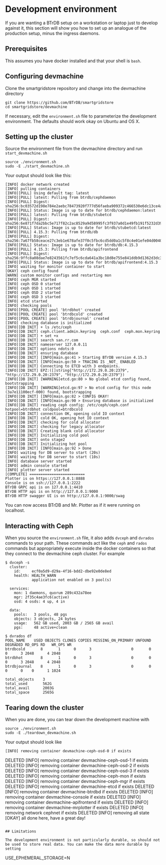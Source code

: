 # Development environment

If you are wanting a BTrDB setup on a workstation or laptop just to develop against it, this section will show you how to set up an analogue of the production setup, minus the ingress daemons.

## Prerequisites

This assumes you have docker installed and that your shell is `bash`.

## Configuring devmachine

Clone the smartgridstore repository and change into the devmachine directory

```
git clone https://github.com/BTrDB/smartgridstore
cd smartgridstore/devmachine
```

If necessary, edit the `environment.sh` file to parameterize the development environment. The defaults should work okay on Ubuntu and OS X.

## Setting up the cluster

Source the environment file from the devmachine directory and run `start_devmachine.sh`

```
source ./environment.sh
sudo -E ./start_devmachine.sh
```

Your output should look like this:

```
[INFO] docker network created
[INFO] pulling containers
[INFO][PULL] Using default tag: latest
[INFO][PULL] latest: Pulling from btrdb/cephdaemon
[INFO][PULL] Digest: sha256:bc03572d198e784e2aebc78473920f777d56faeba909372c466530e6dc13ce4a
[INFO][PULL] Status: Image is up to date for btrdb/cephdaemon:latest
[INFO][PULL] latest: Pulling from btrdb/stubetcd
[INFO][PULL] Digest: sha256:6e871f7da2bbc5e717f82c2ac8529a9d58995fc3f937a0d1e49fb191f5232d39
[INFO][PULL] Status: Image is up to date for btrdb/stubetcd:latest
[INFO][PULL] 4.15.3: Pulling from btrdb/db
[INFO][PULL] Digest: sha256:7a67fb58ceace27c3eb1e678afe37f0c5fbc6cd5dd0a1c5f8c4e01efe04d0040
[INFO][PULL] Status: Image is up to date for btrdb/db:4.15.3
[INFO][PULL] 4.15.3: Pulling from btrdb/apifrontend
[INFO][PULL] Digest: sha256:9ffc8a08dae7e8243561fc7ef5c6cda641a3bc18d8e755e841ddb9d1362d3dc3
[INFO][PULL] Status: Image is up to date for btrdb/apifrontend:4.15.3
[INFO] waiting for monitor container to start
[OKAY] ceph config found
[WARN] custom monitor configs and restarting mon
[INFO] ceph MGR started
[INFO] ceph OSD 0 started
[INFO] ceph OSD 1 started
[INFO] ceph OSD 2 started
[INFO] ceph OSD 3 started
[INFO] etcd started
[INFO] checking pools
[INFO][POOL CREATE] pool 'btrdbhot' created
[INFO][POOL CREATE] pool 'btrdbcold' created
[INFO][POOL CREATE] pool 'btrdbjournal' created
[INFO] checking database is initialized
[INFO][DB INIT] + ls /etc/ceph
[INFO][DB INIT] ceph.client.admin.keyring  ceph.conf  ceph.mon.keyring
[INFO][DB INIT] + set +x
[INFO][DB INIT] search san.rr.com
[INFO][DB INIT] nameserver 127.0.0.11
[INFO][DB INIT] options ndots:0
[INFO][DB INIT] ensuring database
[INFO][DB INIT] [INFO]main.go:41 > Starting BTrDB version 4.15.3 
[INFO][DB INIT] [INFO]main.go:50 > TRACING IS _NOT_ ENABLED
[INFO][DB INIT] Connecting to ETCD with 3 endpoints. 
[INFO][DB INIT] EPZ:([]string{"http://172.29.0.20:2379", "http://172.29.0.20:2379", "http://172.29.0.20:2379"})
[INFO][DB INIT] [WARNING]etcd.go:80 > No global etcd config found, bootstrapping
[INFO][DB INIT] [WARNING]etcd.go:97 > No etcd config for this node (3a7e11100ecf-000) found, bootstrapping
[INFO][DB INIT] [INFO]main.go:82 > CONFIG OKAY!
[INFO][DB INIT] [INFO]main.go:90 > Ensuring database is initialized
[INFO][DB INIT] reading ceph config: /etc/ceph/ceph.conf hotpool=btrdbhot coldpool=btrdbcold
[INFO][DB INIT] connection OK, opening cold IO context
[INFO][DB INIT] cold OK, opening hot IO context
[INFO][DB INIT] checking for cold allocator
[INFO][DB INIT] checking for legacy allocator
[INFO][DB INIT] Creating blank cold allocator
[INFO][DB INIT] Initializing cold pool
[INFO][DB INIT] onto stage2
[INFO][DB INIT] Initializing hot pool
[INFO][DB INIT] [INFO]main.go:92 > Done
[INFO] waiting for DB server to start (20s)
[INFO] waiting for DB server to start (10s)
[INFO] database server started
[INFO] admin console started
[INFO] plotter server started
[COMPLETE] =========================
Plotter is on https://127.0.0.1:8888
Console is on ssh://127.0.0.1:2222
BTrDB GRPC api is on 127.0.0.1:4410
BTrDB HTTP api is on http://127.0.0.1:9000
BTrDB HTTP swagger UI is on http://127.0.0.1:9000/swag
```

You can now access BTrDB and Mr. Plotter as if it were running on localhost.

## Interacting with Ceph

When you source the `environment.sh` file, it also adds `dvceph` and `dvrados` commands to your path. These commands act like the `ceph` and `rados` commands but appropriately execute inside the docker containers so that they connect to the devmachine ceph cluster. For example

```
$ dvceph -s  
  cluster:
    id:     ecf0a5d9-d29a-4f16-bdd2-dbe92e0de8ed
    health: HEALTH_WARN
            application not enabled on 3 pool(s)
 
  services:
    mon: 1 daemons, quorum 289c432a78ee
    mgr: 2f35c4ae3fc6(active)
    osd: 4 osds: 4 up, 4 in
 
  data:
    pools:   3 pools, 48 pgs
    objects: 3 objects, 24 bytes
    usage:   562 GB used, 2003 GB / 2565 GB avail
    pgs:     48 active+clean

$ dvrados df
POOL_NAME    USED OBJECTS CLONES COPIES MISSING_ON_PRIMARY UNFOUND DEGRADED RD_OPS RD   WR_OPS WR   
btrdbcold       8       1      0      3                  0       0        0      3 2048      4 2048 
btrdbhot        8       1      0      3                  0       0        0      3 2048      4 2048 
btrdbjournal    8       1      0      3                  0       0        0      0    0      1 1024 

total_objects    3
total_used       562G
total_avail      2003G
total_space      2565G

```

## Tearing down the cluster

When you are done, you can tear down the development machine with

```
source ./environment.sh 
sudo -E ./teardown_devmachine.sh
```

Your output should look like

    [INFO] removing container devmachine-ceph-osd-0 if exists
 DELETED
[INFO] removing container devmachine-ceph-osd-1 if exists
 DELETED
[INFO] removing container devmachine-ceph-osd-2 if exists
 DELETED
[INFO] removing container devmachine-ceph-osd-3 if exists
 DELETED
[INFO] removing container devmachine-ceph-mon if exists
 DELETED
[INFO] removing container devmachine-ceph-mgr if exists
 DELETED
[INFO] removing container devmachine-etcd if exists
 DELETED
[INFO] removing container devmachine-btrdbd if exists
 DELETED
[INFO] removing container devmachine-console if exists
 DELETED
[INFO] removing container devmachine-apifrontend if exists
 DELETED
[INFO] removing container devmachine-mrplotter if exists
 DELETED
[INFO] removing network cephnet if exists
 DELETED
[INFO] removing all state
[OKAY] all done here, have a great day!
```

## Limitations

The development environment is not particularly durable, so should not be used to store real data. You can make the data more durable by setting

```
USE_EPHEMERAL_STORAGE=N
```



